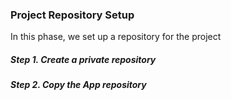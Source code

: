 ### Project Repository Setup
In this phase, we set up a repository for the project

##### Step 1. Create a private repository 
##### Step 2. Copy the App repository 